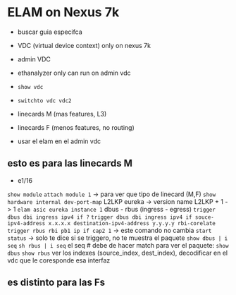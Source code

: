 # ELAM on Nexus 7k
- buscar guia especifca

- VDC (virtual device context) only on nexus 7k
- admin VDC
- ethanalyzer only can run on admin vdc
- `show vdc`
- `switchto vdc vdc2`
- linecards M (mas features, L3)
- linecards F (menos features, no routing)

- usar el elam en el admin vdc

## esto es para las linecards M

- e1/16

```show module```
```attach module 1``` -> para ver que tipo de linecard (M,F)
```show hardware internal dev-port-map```
L2LKP
eureka -> version name
L2LKP + 1 -> 1
```elam asic eureka instance 1```
dbus - rbus (ingress - egress)
```trigger dbus dbi ingress ipv4 if ?```
```trigger dbus dbi ingress ipv4 if souce-ipv4-address x.x.x.x destination-ipv4-address y.y.y.y rbi-corelate```
```trigger rbus rbi pb1 ip if cap2 1``` -> este comando no cambia
```start```
```status``` -> solo te dice si se triggero, no te muestra el paquete
```show dbus | i seq```
```sh rbus | i seq```
el seq # debe de hacer match
para ver el paquete:
```show dbus```
`show rbus`
ver los indexes (source_index, dest_index), decodificar en el vdc que le coresponde esa interfaz

## es distinto para las Fs

